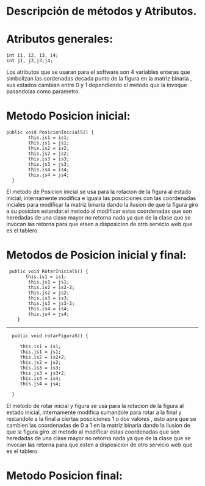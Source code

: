 # Descripción de métodos y Atributos.
# Atributos generales:
```	
int i1, i2, i3, i4;
int j1, j2,j3,j4; 	
```
Los atributos que se usaran para el software  son 4 variables enteras que simbolizan las  cordenadas decada punto de la figura en la matriz binaria , sus estados cambian entre 0 y 1 dependiendo el metodo que la invoque pasandolas como parametro.

# Metodo Posicion inicial:
```
public void PosicionInicialS() {
        this.is1 = is1;
        this.js1 = js1;
        this.is2 = is2;
        this.js2 = js2;
        this.is3 = is3;
        this.js3 = js3;
        this.is4 = is4;
        this.js4 = js4;
  }
```
El metodo de Posicion inicial se usa para la rotacion de la figura al estado inicial, internamente modifica e iguala las posciciones con las coordenadas inciales para modificar la matriz binaria dando la ilusion de que la figura giro a su posicion estandar.el metodo al modificar estas coordenadas que son heredadas de una clase mayor no retorna nada ya que de la clase que se invocan las retorna para que etsen a disposicion de otro servicio web que es el tablero.
# Metodos de Posicion inicial y final:
```  
 public void RotarInicialS() {
       this.is1 = is1;
        this.js1 = js1;
        this.is2 = is2-2;
        this.js2 = js2;
        this.is3 = is3;
        this.js3 = js3-2;
        this.is4 = is4;
        this.js4 = js4;
    }
   ```
   ___
   ```
     public void rotarFiguraS() {

        this.is1 = is1;
        this.js1 = js1;
        this.is2 = is2+2;
        this.js2 = js2;
        this.is3 = is3;
        this.js3 = js3+2;
        this.is4 = is4;
        this.js4 = js4;
       
     }
```
El metodo de rotar inicial y figura se usa para la rotacion de la figura al estado inicial, internamente modifica sumandole para rotar a la final y restandole a la final a ciertas posciciones 1 o dos valores  , esto apra que se cambien las coordenadas de  0 a 1 en la matriz binaria dando la ilusion de que la figura giro .el metodo al modificar estas coordenadas que son heredadas de una clase mayor no retorna nada ya que de la clase que se invocan las retorna para que esten a disposicion de otro servicio web que es el tablero. 

# Metodo Posicion final:
